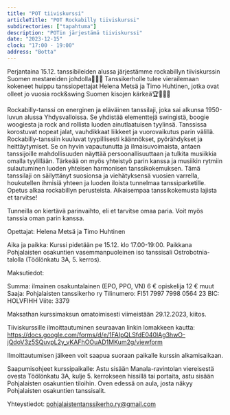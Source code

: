 ```yaml
---
title: "POT tiiviskurssi"
articleTitle: "POT Rockabilly tiiviskurssi"
subdirectories: ["tapahtuma"]
description: "POTin järjestämä tiiviskurssi"
date: "2023-12-15"
clock: "17:00 - 19:00"
address: "Botta"
---
```


Perjantaina 15.12. tanssibileiden alussa järjestämme rockabillyn tiiviskurssin Suomen mestareiden johdolla💃🕺😃 Tanssikerholle tulee vierailemaan kokeneet huippu tanssiopettajat Helena Metsä ja Timo Huhtinen, jotka ovat olleet jo vuosia rock&swing Suomen kisojen kärkeä🏆🥇💃🕺

Rockabilly-tanssi on energinen ja eläväinen tanssilaji, joka sai alkunsa 1950-luvun alussa Yhdysvalloissa. Se yhdistää elementtejä swingistä, boogie woogiesta ja rock and rollista luoden ainutlaatuisen tyylinsä. Tanssissa korostuvat nopeat jalat, vauhdikkaat liikkeet ja vuorovaikutus parin välillä.
Rockabilly-tanssiin kuuluvat tyypillisesti käännökset, pyörähdykset ja heittäytymiset. Se on hyvin vapautunutta ja ilmaisuvoimaista, antaen tanssijoille mahdollisuuden näyttää persoonallisuuttaan ja tulkita musiikkia omalla tyylillään. Tärkeää on myös yhteistyö parin kanssa ja musiikin rytmiin sulautuminen luoden yhteisen harmonisen tanssikokemuksen. Tämä tanssilaji on säilyttänyt suosionsa ja viehätyksensä vuosien varrella, houkutellen ihmisiä yhteen ja luoden iloista tunnelmaa tanssiparketille.
Opetus alkaa rockabillyn perusteista. Aikaisempaa tanssikokemusta lajista et tarvitse!

Tunneilla on kiertävä parinvaihto, eli et tarvitse omaa paria. Voit myös tanssia oman parin kanssa.

Opettajat: Helena Metsä ja Timo Huhtinen

Aika ja paikka: Kurssi pidetään pe 15.12. klo 17.00-19:00. Paikkana Pohjalaisten osakuntien vasemmanpuoleinen iso tanssisali Ostrobotnia-talolla (Töölönkatu 3A, 5. kerros).

Maksutiedot:

Summa:
ilmainen osakuntalainen (EPO, PPO, VN)
6 € opiskelija
12 € muut
Saaja: Pohjalaisten tanssikerho ry
Tilinumero: FI51 7997 7998 0564 23
BIC: HOLVFIHH
Viite: 3379

Maksathan kurssimaksun omatoimisesti viimeistään 29.12.2023, kiitos.

Tiiviskurssille ilmoittautuminen seuraavan linkin lomakkeen kautta:
https://docs.google.com/forms/d/e/1FAIpQLSfdE040lAg3hwO-jQdoV3z5SQuvpL2y_vKAFhOOuAD1MKum2g/viewform

Ilmoittautumisen jälkeen voit saapua suoraan paikalle kurssin alkamisaikaan.

Saapumisohjeet kurssipaikalle: Astu sisään Manala-ravintolan viereisestä ovesta Töölönkatu 3A, kulje 5. kerrokseen hissillä tai portaita, astu sisään Pohjalaisten osakuntien tiloihin. Oven edessä on aula, josta näkyy Pohjalaisten osakuntien tanssisalit.

Yhteystiedot: pohjalaistentanssikerho.ry@gmail.com
